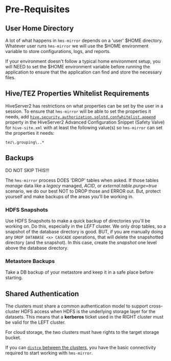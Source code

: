# Pre-Requisites

## User Home Directory

A lot of what happens in `hms-mirror` depends on a 'user' $HOME directory.  Whatever user runs `hms-mirror` we will use the $HOME environment variable to store configurations, logs, and reports.

If your environment doesn't follow a typical home environment setup, you will NEED to set the $HOME environment variable before running the application to ensure that the application can find and store the necessary files.

## Hive/TEZ Properties Whitelist Requirements

HiveServer2 has restrictions on what properties can be set by the user in a session.  To ensure that `hms-mirror` will be able to set the properties it needs, add [`hive.security.authorization.sqlstd.confwhitelist.append`](https://cwiki.apache.org/confluence/display/Hive/Configuration+Properties#ConfigurationProperties-hive.security.authorization.sqlstd.confwhitelist.append) property in the HiveServer2 Advanced Configuration Snippet (Safety Valve) for `hive-site.xml` with at least the following value(s) so `hms-mirror` can set the properties it needs:

```
tez\.grouping\..*
```

## Backups

DO NOT SKIP THIS!!!

The <tooltip term="hms-mirror">`hms-mirror`</tooltip> process DOES 'DROP' tables when asked.  If those tables *manage* data like a *legacy* managed, *ACID*, or *external.table.purge=true* scenario, we do our best NOT to DROP those and ERROR out.  But, protect yourself and make backups of the areas you'll be working in.

### HDFS Snapshots

Use HDFS Snapshots to make a quick backup of directories you'll be working on.  Do this, especially in the *LEFT* cluster.  We only drop tables, so a snapshot of the database directory is good.  BUT, if you are manually doing any `DROP DATABASE <x> CASCADE` operations, that will delete the snapshotted directory (and the snapshot).  In this case, create the _snapshot_ one level above the database directory.

### Metastore Backups

Take a DB backup of your metastore and keep it in a safe place before starting.

## Shared Authentication

The clusters must share a common authentication model to support cross-cluster HDFS access when HDFS is the underlying storage layer for the datasets.  This means that a **kerberos** ticket used in the RIGHT cluster must be valid for the LEFT cluster.

For cloud storage, the two clusters must have rights to the target storage bucket.

If you can [`distcp` between the clusters](Linking-Cluster-Storage-Layers.md), you have the basic connectivity required to start working with `hms-mirror`.
